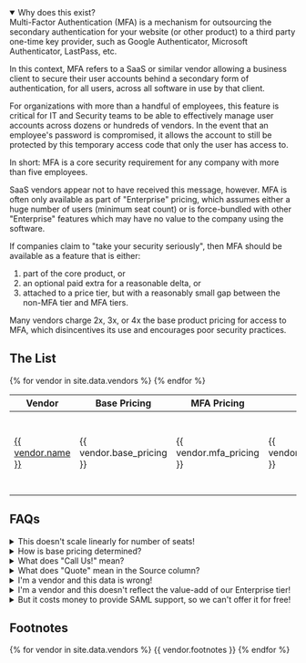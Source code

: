 ---
---
<details open>
<summary>
  Why does this exist?
</summary>
Multi-Factor Authentication (MFA) is a mechanism for outsourcing the secondary authentication for your website (or other product) to a third party one-time key provider, such as Google Authenticator, Microsoft Authenticator, LastPass, etc.

In this context, MFA refers to a SaaS or similar vendor allowing a business client to secure their user accounts behind a secondary form of authentication, for all users, across all software in use by that client.

For organizations with more than a handful of employees, this feature is critical for IT and Security teams to be able to effectively manage user accounts across dozens or hundreds of vendors. In the event that an employee's password is compromised, it allows the account to still be protected by this temporary access code that only the user has access to.

In short: MFA is a core security requirement for any company with more than five employees.

SaaS vendors appear not to have received this message, however. MFA is often only available as part of "Enterprise" pricing, which assumes either a huge number of users (minimum seat count) or is force-bundled with other "Enterprise" features which may have no value to the company using the software.

If companies claim to "take your security seriously", then MFA should be available as a feature that is either:

1. part of the core product, or
1. an optional paid extra for a reasonable delta, or
1. attached to a price tier, but with a reasonably small gap between the non-MFA tier and MFA tiers.

Many vendors charge 2x, 3x, or 4x the base product pricing for access to MFA, which disincentives its use and encourages poor security practices.
</details>

## The List

<table>
  <thead>
    <tr>
      <th>Vendor</th>
      <th>Base Pricing</th>
      <th>MFA Pricing</th>
      <th>% Increase</th>
      <th>Source</th>
      <th>Date Updated</th>
    </tr>
  </thead>
  <tbody>
    {% for vendor in site.data.vendors %}
      <tr>
        <td markdown="span"><a href="{{ vendor.url }}">{{ vendor.name }}</a></td>
        <td markdown="span">{{ vendor.base_pricing }}</td>
        <td markdown="span">{{ vendor.mfa_pricing }}</td>
        <td markdown="span">{{ vendor.percent_increase }}</td>
        <td>
          {% for source in vendor.pricing_source %}
            {% if forloop.first == false %}
              &amp;
            {% endif %}
            <a href="{{ source }}">&#128279;</a>
          {% endfor %}
          {{ vendor.pricing_note }}</td>
        <td>{{ vendor.updated_at }}</td>
      </tr>
    {% endfor %}
  </tbody>
</table>

## FAQs

<details>
<summary>This doesn't scale linearly for number of seats!</summary>
Correct. Since we don't know who's reading the page, it's easiest to just assume a team with no volume discount.
</details>

<details>
<summary>How is base pricing determined?</summary>
We disregard free tier pricing, as we can assume these aren't intended for long term business customer use. We also disregard "single person" pricing, under the assumption that we're looking on behalf of a team of 5, 10, or more people.
</details>

<details>
<summary>What does "Call Us!" mean?</summary>
Many vendors do not list pricing for Enterprise-tier pricing. To avoid needing to call all of them to get this data, "Call Us!" may be listed as a placeholder. If you have numbers, please share them.
</details>

<details>
<summary>What does "Quote" mean in the Source column?</summary>
If a vendor doesn't list pricing but a user has submitted pricing based on a quote, it can be included here. If a vendor feels that their actual pricing is inaccurately reflected by this quote, feel free to let me know and I'll update the page.
</details>

<details>
<summary>I'm a vendor and this data is wrong!</summary>
Please feel free to submit a PR to this page, or reach out at "help at mfa dot tax". I only want this data to be accurate.
</details>

<details>
<summary>I'm a vendor and this doesn't reflect the value-add of our Enterprise tier!</summary>
That's the point. Decouple your security features from your value-added services. They should be priced separately.
</details>

<details>
<summary>But it costs money to provide SAML support, so we can't offer it for free!</summary>
While I'd like people to really consider it a <em>bare minimum</em> feature for business SaaS, I'm OK with it costing a little extra to cover maintenance costs. If your SSO support is a 10% price hike, you're not on this list. But these percentage increases are not maintenance costs, they're revenue generation because you know your customers have no good options.
</details>

## Footnotes
{% for vendor in site.data.vendors %}
  {{ vendor.footnotes }}
{% endfor %}
